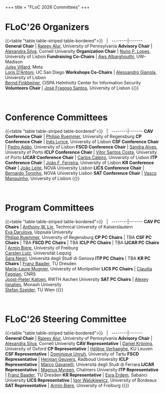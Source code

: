 +++
title = "FLoC 2026 Committees"
+++

# FLoC'26 Organizers

{{<table "table table-striped table-bordered">}}
 &nbsp; | &nbsp;
--------|-------
**General Chair**         | [Rajeev Alur](https://www.cis.upenn.edu/~alur/), University of Pennsylvania
**Advisory Chair**        | [Alexandra Silva](https://alexandrasilva.org), Cornell University
**Organization Chair**    | [Nuno P. Lopes](https://web.ist.utl.pt/nuno.lopes/), University of Lisbon
**Fundraising Co-Chairs** | [Aws Albarghouthi](https://pages.cs.wisc.edu/~aws/), UW–Madison<br>[Jules Villard](https://jvillard.net), Meta<br>[Loris D'Antoni](https://cseweb.ucsd.edu/~ldantoni/), UC San Diego
**Workshops Co-Chairs**   | [Alessandro Gianola](https://arsr.inesc-id.pt/~agianola/), University of Lisbon<br>[Bernd Finkbeiner](https://finkbeiner.groups.cispa.de/people/finkbeiner.html), CISPA Helmholtz Center for Information Security
**Volunteers Chair**      | [José Fragoso Santos](https://web.ist.utl.pt/jose.fragoso/), University of Lisbon
{{</table>}}

<br>

# Conference Committees

{{<table "table table-striped table-bordered">}}
 &nbsp; | &nbsp;
--------|-------
**CAV Conference Chair**   | [Philipp Ruemmer](http://www.philipp.ruemmer.org), University of Regensburg
**CP Conference Chair**    | [Inês Lynce](https://sat.inesc-id.pt/~ines/), University of Lisbon
**CSF Conference Chair**   | [Pedro Adão](https://www.math.tecnico.ulisboa.pt/~padao/), University of Lisbon
**FSCD Conference Chair**  | [Sandra Alves](https://www.dcc.fc.up.pt/~sandra/Home/Home.html), University of Porto
**ICLP Conference Chair**  | [Vítor Santos Costa](https://www.dcc.fc.up.pt/~vsc/), University of Porto
**IJCAR Conference Chair** | [Carlos Caleiro](https://sqig.math.tecnico.ulisboa.pt/ccal), University of Lisbon
**ITP Conference Chair**   | [João F. Ferreira](https://joaoff.com), University of Lisbon
**KR Conference Chair**    | [João Leite](https://userweb.fct.unl.pt/~jleite/), NOVA University Lisbon
**LICS Conference Chair**  | [Bernardo Toninho](http://ctp.di.fct.unl.pt/~btoninho/), NOVA University Lisbon
**SAT Conference Chair**   | [Vasco Manquinho](https://sat.inesc-id.pt/~vmm/), University of Lisbon
{{</table>}}

<br>

# Program Committees
{{<table "table table-striped table-bordered">}}
 &nbsp; | &nbsp;
--------|-------
**CAV PC Chairs**   | [Anthony W. Lin](https://anthonywlin.github.io), Technical University of Kaiserslautern<br>[Eva Darulova](https://malyzajko.github.io), Uppsala University<br>[Philipp Ruemmer](http://www.philipp.ruemmer.org), University of Regensburg
**CP PC Chairs**    | TBA
**CSF PC Chairs**   | TBA
**FSCD PC Chairs**  | TBA
**ICLP PC Chairs**  | TBA
**IJCAR PC Chairs** | [Armin Biere](https://cca.informatik.uni-freiburg.de/biere/), University of Freiburg<br>[Carsten Lutz](https://home.uni-leipzig.de/clu/), Universität Leipzig<br>[Sara Negri](https://sites.google.com/view/saranegri/home), Università degli Studi di Genova
**ITP PC Chairs**   | TBA
**KR PC Chairs**    | [Franz Baader](https://tu-dresden.de/ing/informatik/thi/lat/die-professur/franz-baader), TU Dresden<br>[Marie-Laure Mugnier](https://www.lirmm.fr/~mugnier/), University of Montpellier
**LICS PC Chairs**  | [Claudia Faggian](https://www.irif.fr/~faggian/), CNRS<br>[Joost-Pieter Katoen](https://www-i2.informatik.rwth-aachen.de/~katoen/), RWTH Aachen University
**SAT PC Chairs**   | [Alexey Ignatiev](https://alexeyignatiev.github.io), Monash University<br>[Stefan Szeider](https://www.ac.tuwien.ac.at/people/szeider/), TU Wien
{{</table>}}

<br>

# FLoC'26 Steering Committee
{{<table "table table-striped table-bordered">}}
 &nbsp; | &nbsp;
--------|-------
**General Chair**        | [Rajeev Alur](https://www.cis.upenn.edu/~alur/), University of Pennsylvania
**Advisory Chair**       | [Alexandra Silva](https://alexandrasilva.org), Cornell University
**CAV Representative**   | [Daniel Kröning](https://www.kroening.com), University of Oxford
**CP Representative**    | [Hélène Verhaeghe](https://hverhaeghe.bitbucket.io), KU Leuven
**CSF Representative**   | [Dominique Unruh](https://kodu.ut.ee/~unruh/), University of Tartu
**FSCD Representative**  | [Herman Geuvers](https://cs.ru.nl/~herman/), Radboud University
**ICLP Representative**  | [Marco Gavanelli](https://docente.unife.it/docenti-en/marco.gavanelli?set_language=en), Università degli Studi di Ferrara
**IJCAR Representative** | [Magnus Myreen](https://www.cse.chalmers.se/~myreen/), Chalmers University
**ITP Representative**   | [Franz Baader](https://tu-dresden.de/ing/informatik/thi/lat/die-professur/franz-baader), TU Dresden
**KR Representative**    | [Esra Erdem](https://people.sabanciuniv.edu/esraerdem/), Sabanci University
**LICS Representative**  | [Igor Walukiewicz](https://www.labri.fr/perso/igw/), University of Bordeaux
**SAT Representative**   | [Armin Biere](https://cca.informatik.uni-freiburg.de/biere/), University of Freiburg
{{</table>}}
